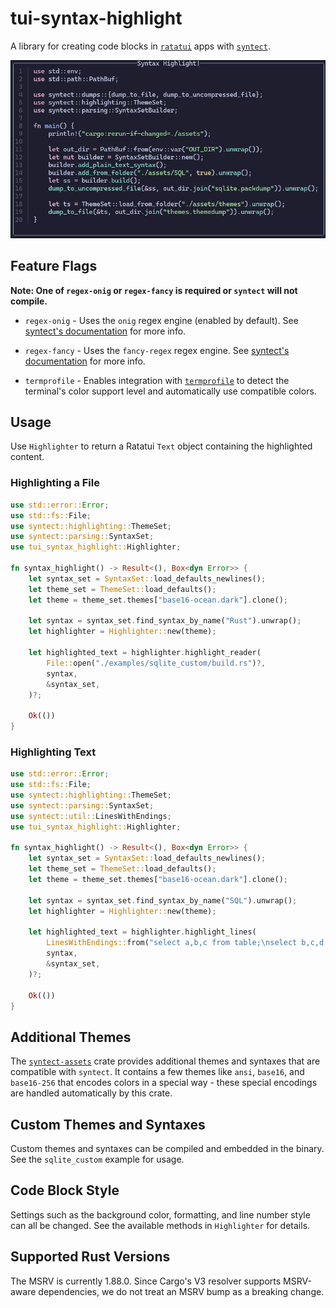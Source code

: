 # tui-syntax-highlight

A library for creating code blocks in
[`ratatui`](https://github.com/ratatui/ratatui) apps with
[`syntect`](https://github.com/trishume/syntect).

![screenshot](./assets/screenshot.png)

## Feature Flags

**Note: One of `regex-onig` or `regex-fancy` is required or `syntect` will not
compile.**

- `regex-onig` - Uses the `onig` regex engine (enabled by default). See
  [syntect's documentation](https://crates.io/crates/syntect) for more info.

- `regex-fancy` - Uses the `fancy-regex` regex engine. See
  [syntect's documentation](https://crates.io/crates/syntect) for more info.

- `termprofile` - Enables integration with
  [`termprofile`](https://crates.io/crates/termprofile) to detect the terminal's
  color support level and automatically use compatible colors.

## Usage

Use `Highlighter` to return a Ratatui `Text` object containing the highlighted
content.

### Highlighting a File

```rust
use std::error::Error;
use std::fs::File;
use syntect::highlighting::ThemeSet;
use syntect::parsing::SyntaxSet;
use tui_syntax_highlight::Highlighter;

fn syntax_highlight() -> Result<(), Box<dyn Error>> {
    let syntax_set = SyntaxSet::load_defaults_newlines();
    let theme_set = ThemeSet::load_defaults();
    let theme = theme_set.themes["base16-ocean.dark"].clone();

    let syntax = syntax_set.find_syntax_by_name("Rust").unwrap();
    let highlighter = Highlighter::new(theme);

    let highlighted_text = highlighter.highlight_reader(
        File::open("./examples/sqlite_custom/build.rs")?,
        syntax,
        &syntax_set,
    )?;

    Ok(())
}
```

### Highlighting Text

```rust
use std::error::Error;
use std::fs::File;
use syntect::highlighting::ThemeSet;
use syntect::parsing::SyntaxSet;
use syntect::util::LinesWithEndings;
use tui_syntax_highlight::Highlighter;

fn syntax_highlight() -> Result<(), Box<dyn Error>> {
    let syntax_set = SyntaxSet::load_defaults_newlines();
    let theme_set = ThemeSet::load_defaults();
    let theme = theme_set.themes["base16-ocean.dark"].clone();

    let syntax = syntax_set.find_syntax_by_name("SQL").unwrap();
    let highlighter = Highlighter::new(theme);

    let highlighted_text = highlighter.highlight_lines(
        LinesWithEndings::from("select a,b,c from table;\nselect b,c,d from table2;"),
        syntax,
        &syntax_set,
    )?;

    Ok(())
}
```

## Additional Themes

The [`syntect-assets`](https://crates.io/crates/syntect-assets) crate provides
additional themes and syntaxes that are compatible with `syntect`. It contains a
few themes like `ansi`, `base16`, and `base16-256` that encodes colors in a
special way - these special encodings are handled automatically by this crate.

## Custom Themes and Syntaxes

Custom themes and syntaxes can be compiled and embedded in the binary. See the
`sqlite_custom` example for usage.

## Code Block Style

Settings such as the background color, formatting, and line number style can all
be changed. See the available methods in `Highlighter` for details.

## Supported Rust Versions

The MSRV is currently 1.88.0. Since Cargo's V3 resolver supports MSRV-aware
dependencies, we do not treat an MSRV bump as a breaking change.
